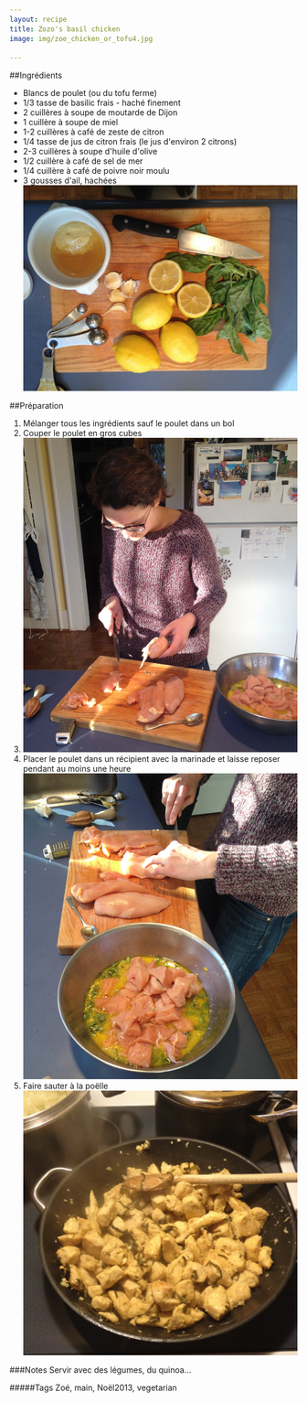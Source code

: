 ```yaml
---
layout: recipe
title: Zozo's basil chicken
image: img/zoe_chicken_or_tofu4.jpg

---
```


##Ingrédients
* Blancs de poulet (ou du tofu ferme)
* 1/3 tasse de basilic frais - haché finement
* 2 cuillères à soupe de moutarde de Dijon
* 1 cuillère à soupe de miel
* 1-2 cuillères à café de zeste de citron
* 1/4 tasse de jus de citron frais (le jus d'environ 2 citrons)
* 2-3 cuillères à soupe d'huile d'olive 
* 1/2 cuillère à café de sel de mer
* 1/4 cuillère à café de poivre noir moulu
* 3 gousses d'ail, hachées   
![image](img/zoe_chicken_or_tofu2.jpg)

##Préparation
1. Mélanger tous les ingrédients sauf le poulet dans un bol  
2. Couper le poulet en gros cubes
2. ![image](img/zoe_chicken_or_tofu5.jpg)
2. Placer le poulet dans un récipient avec la marinade et laisse reposer pendant au moins une heure      
![image](img/zoe_chicken_or_tofu3.jpg)
3. Faire sauter à la poëlle   
![image](img/zoe_chicken_or_tofu1.jpg)
 
###Notes
Servir avec des légumes, du quinoa...


#####Tags
Zoé, main, Noël2013, vegetarian
